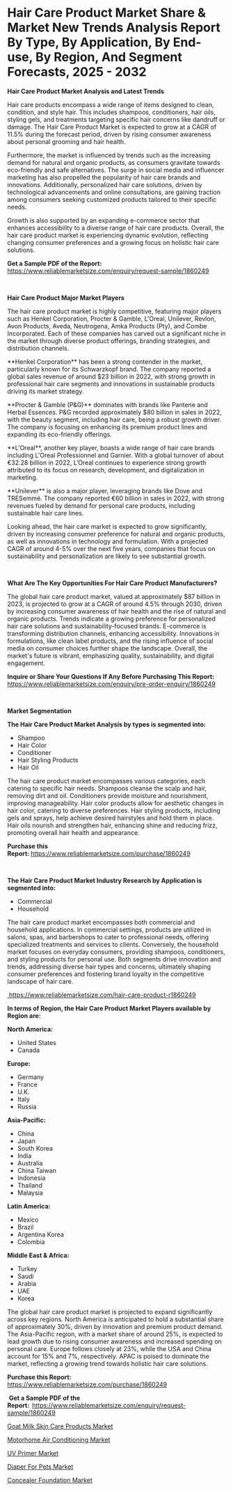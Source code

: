 <p><h1>Hair Care Product Market Share & Market New Trends Analysis Report By Type, By Application, By End-use, By Region, And Segment Forecasts, 2025 - 2032</h1></p><p><strong>Hair Care Product Market Analysis and Latest Trends</strong></p>
<p><p>Hair care products encompass a wide range of items designed to clean, condition, and style hair. This includes shampoos, conditioners, hair oils, styling gels, and treatments targeting specific hair concerns like dandruff or damage. The Hair Care Product Market is expected to grow at a CAGR of 11.5% during the forecast period, driven by rising consumer awareness about personal grooming and hair health.</p><p>Furthermore, the market is influenced by trends such as the increasing demand for natural and organic products, as consumers gravitate towards eco-friendly and safe alternatives. The surge in social media and influencer marketing has also propelled the popularity of hair care brands and innovations. Additionally, personalized hair care solutions, driven by technological advancements and online consultations, are gaining traction among consumers seeking customized products tailored to their specific needs.</p><p>Growth is also supported by an expanding e-commerce sector that enhances accessibility to a diverse range of hair care products. Overall, the hair care product market is experiencing dynamic evolution, reflecting changing consumer preferences and a growing focus on holistic hair care solutions.</p></p>
<p><strong>Get a Sample PDF of the Report:&nbsp;</strong> <a href="https://www.reliablemarketsize.com/enquiry/request-sample/1860249?utm_campaign=2034&utm_medium=2&utm_source=Github&utm_content=ia&utm_term=05042025&utm_id=hair-care-product">https://www.reliablemarketsize.com/enquiry/request-sample/1860249</a></p>
<p>&nbsp;</p>
<p><strong>Hair Care Product Major Market Players</strong></p>
<p><p>The hair care product market is highly competitive, featuring major players such as Henkel Corporation, Procter & Gamble, L'Oreal, Unilever, Revlon, Avon Products, Aveda, Neutrogena, Amka Products (Pty), and Combe Incorporated. Each of these companies has carved out a significant niche in the market through diverse product offerings, branding strategies, and distribution channels.</p><p>**Henkel Corporation** has been a strong contender in the market, particularly known for its Schwarzkopf brand. The company reported a global sales revenue of around $23 billion in 2022, with strong growth in professional hair care segments and innovations in sustainable products driving its market strategy.</p><p>**Procter & Gamble (P&G)** dominates with brands like Pantene and Herbal Essences. P&G recorded approximately $80 billion in sales in 2022, with the beauty segment, including hair care, being a robust growth driver. The company is focusing on enhancing its premium product lines and expanding its eco-friendly offerings.</p><p>**L'Oreal**, another key player, boasts a wide range of hair care brands including L'Oreal Professionnel and Garnier. With a global turnover of about €32.28 billion in 2022, L’Oreal continues to experience strong growth attributed to its focus on research, development, and digitalization in marketing.</p><p>**Unilever** is also a major player, leveraging brands like Dove and TRESemmé. The company reported €60 billion in sales in 2022, with strong revenues fueled by demand for personal care products, including sustainable hair care lines.</p><p>Looking ahead, the hair care market is expected to grow significantly, driven by increasing consumer preference for natural and organic products, as well as innovations in technology and formulation. With a projected CAGR of around 4-5% over the next five years, companies that focus on sustainability and personalization are likely to see substantial growth.</p></p>
<p>&nbsp;</p>
<p><strong>What Are The Key Opportunities For Hair Care Product Manufacturers?</strong></p>
<p><p>The global hair care product market, valued at approximately $87 billion in 2023, is projected to grow at a CAGR of around 4.5% through 2030, driven by increasing consumer awareness of hair health and the rise of natural and organic products. Trends indicate a growing preference for personalized hair care solutions and sustainability-focused brands. E-commerce is transforming distribution channels, enhancing accessibility. Innovations in formulations, like clean label products, and the rising influence of social media on consumer choices further shape the landscape. Overall, the market's future is vibrant, emphasizing quality, sustainability, and digital engagement.</p></p>
<p><strong>Inquire or Share Your Questions If Any Before Purchasing This Report:</strong> <a href="https://www.reliablemarketsize.com/enquiry/pre-order-enquiry/1860249?utm_campaign=2034&utm_medium=2&utm_source=Github&utm_content=ia&utm_term=05042025&utm_id=hair-care-product">https://www.reliablemarketsize.com/enquiry/pre-order-enquiry/1860249</a></p>
<p>&nbsp;</p>
<p><strong>Market Segmentation</strong></p>
<p><strong>The Hair Care Product Market Analysis by types is segmented into:</strong></p>
<p><ul><li>Shampoo</li><li>Hair Color</li><li>Conditioner</li><li>Hair Styling Products</li><li>Hair Oil</li></ul></p>
<p><p>The hair care product market encompasses various categories, each catering to specific hair needs. Shampoos cleanse the scalp and hair, removing dirt and oil. Conditioners provide moisture and nourishment, improving manageability. Hair color products allow for aesthetic changes in hair color, catering to diverse preferences. Hair styling products, including gels and sprays, help achieve desired hairstyles and hold them in place. Hair oils nourish and strengthen hair, enhancing shine and reducing frizz, promoting overall hair health and appearance.</p></p>
<p><strong>Purchase this Report:&nbsp;</strong><a href="https://www.reliablemarketsize.com/purchase/1860249?utm_campaign=2034&utm_medium=2&utm_source=Github&utm_content=ia&utm_term=05042025&utm_id=hair-care-product">https://www.reliablemarketsize.com/purchase/1860249</a></p>
<p>&nbsp;</p>
<p><strong>The Hair Care Product Market Industry Research by Application is segmented into:</strong></p>
<p><ul><li>Commercial</li><li>Household</li></ul></p>
<p><p>The hair care product market encompasses both commercial and household applications. In commercial settings, products are utilized in salons, spas, and barbershops to cater to professional needs, offering specialized treatments and services to clients. Conversely, the household market focuses on everyday consumers, providing shampoos, conditioners, and styling products for personal use. Both segments drive innovation and trends, addressing diverse hair types and concerns, ultimately shaping consumer preferences and fostering brand loyalty in the competitive landscape of hair care.</p></p>
<p><a href="https://www.reliablemarketsize.com/hair-care-product-r1860249?utm_campaign=2034&utm_medium=2&utm_source=Github&utm_content=ia&utm_term=05042025&utm_id=hair-care-product">&nbsp;https://www.reliablemarketsize.com/hair-care-product-r1860249</a></p>
<p><strong>In terms of Region, the Hair Care Product Market Players available by Region are:</strong></p>
<p>
    <p> <strong> North America: </strong>
        <ul>
            <li>United States</li>
            <li>Canada</li>
        </ul>
        </p> 
    <p> <strong> Europe: </strong>
        <ul>
            <li>Germany</li>
            <li>France</li>
            <li>U.K.</li>
            <li>Italy</li>
            <li>Russia</li>
        </ul>
        </p> 
    <p> <strong> Asia-Pacific: </strong>
        <ul>
            <li>China</li>
            <li>Japan</li>
            <li>South Korea</li>
            <li>India</li>
            <li>Australia</li>
            <li>China Taiwan</li>
            <li>Indonesia</li>
            <li>Thailand</li>
            <li>Malaysia</li>
        </ul>
        </p> 
    <p> <strong> Latin America: </strong>
        <ul>
            <li>Mexico</li>
            <li>Brazil</li>
            <li>Argentina Korea</li>
            <li>Colombia</li>
        </ul>
        </p> 
    <p> <strong> Middle East & Africa: </strong>
        <ul>
            <li>Turkey</li>
            <li>Saudi</li>
            <li>Arabia</li>
            <li>UAE</li>
            <li>Korea</li>
        </ul>
    </p>
    </p>
<p><p>The global hair care product market is projected to expand significantly across key regions. North America is anticipated to hold a substantial share of approximately 30%, driven by innovation and premium product demand. The Asia-Pacific region, with a market share of around 25%, is expected to lead growth due to rising consumer awareness and increased spending on personal care. Europe follows closely at 23%, while the USA and China account for 15% and 7%, respectively. APAC is poised to dominate the market, reflecting a growing trend towards holistic hair care solutions.</p></p>
<p><strong>Purchase this Report: </strong><a href="https://www.reliablemarketsize.com/purchase/1860249?utm_campaign=2034&utm_medium=2&utm_source=Github&utm_content=ia&utm_term=05042025&utm_id=hair-care-product">https://www.reliablemarketsize.com/purchase/1860249</a></p>
<p>&nbsp;<strong>Get a Sample PDF of the Report:&nbsp;&nbsp;</strong><a href="https://www.reliablemarketsize.com/enquiry/request-sample/1860249?utm_campaign=2034&utm_medium=2&utm_source=Github&utm_content=ia&utm_term=05042025&utm_id=hair-care-product">https://www.reliablemarketsize.com/enquiry/request-sample/1860249</a></p>
<p><strong></strong></p>
<p><p><a href="https://github.com/kielbledeni0/Market-Research-Report-List-1/blob/main/goat-milk-skin-care-products-market.md?utm_campaign=2034&utm_medium=2&utm_source=Github&utm_content=ia&utm_term=05042025&utm_id=hair-care-product">Goat Milk Skin Care Products Market</a></p><p><a href="https://github.com/calizlewin2f/Market-Research-Report-List-1/blob/main/motorhome-air-conditioning-market.md?utm_campaign=2034&utm_medium=2&utm_source=Github&utm_content=ia&utm_term=05042025&utm_id=hair-care-product">Motorhome Air Conditioning Market</a></p><p><a href="https://github.com/kaganalcinwv/Market-Research-Report-List-1/blob/main/uv-primer-market.md?utm_campaign=2034&utm_medium=2&utm_source=Github&utm_content=ia&utm_term=05042025&utm_id=hair-care-product">UV Primer Market</a></p><p><a href="https://github.com/grevecodeeol/Market-Research-Report-List-1/blob/main/diaper-for-pets-market.md?utm_campaign=2034&utm_medium=2&utm_source=Github&utm_content=ia&utm_term=05042025&utm_id=hair-care-product">Diaper For Pets Market</a></p><p><a href="https://github.com/janustabarf2/Market-Research-Report-List-1/blob/main/concealer-foundation-market.md?utm_campaign=2034&utm_medium=2&utm_source=Github&utm_content=ia&utm_term=05042025&utm_id=hair-care-product">Concealer Foundation Market</a></p></p>